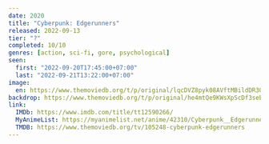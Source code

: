 ```yaml
---
date: 2020
title: "Cyberpunk: Edgerunners"
released: 2022-09-13
tier: "?"
completed: 10/10
genres: [action, sci-fi, gore, psychological]
seen:
  first: "2022-09-20T17:45:00+07:00"
  last: "2022-09-21T13:22:00+07:00"
image:
  en: https://www.themoviedb.org/t/p/original/lqcDVZ8pyk08AVftMBildDR3QUK.jpg
backdrop: https://www.themoviedb.org/t/p/original/he4mtQe9KWsXpScDf3seER8Pkq6.jpg
link:
  IMDb: https://www.imdb.com/title/tt12590266/
  MyAnimeList: https://myanimelist.net/anime/42310/Cyberpunk__Edgerunners
  TMDB: https://www.themoviedb.org/tv/105248-cyberpunk-edgerunners
---
```

